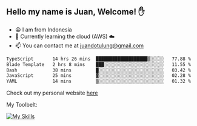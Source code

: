 ## Hello my name is Juan, Welcome! ✋

- 😀 I am from Indonesia
- 📖 Currently learning the cloud (AWS) ☁️
- 📫 You can contact me at juandotulung@gmail.com

<!--START_SECTION:waka-->

```txt
TypeScript       14 hrs 26 mins  ███████████████████▒░░░░░   77.88 %
Blade Template   2 hrs 8 mins    ███░░░░░░░░░░░░░░░░░░░░░░   11.55 %
Bash             38 mins         █░░░░░░░░░░░░░░░░░░░░░░░░   03.42 %
JavaScript       25 mins         ▓░░░░░░░░░░░░░░░░░░░░░░░░   02.28 %
YAML             14 mins         ▒░░░░░░░░░░░░░░░░░░░░░░░░   01.32 %
```

<!--END_SECTION:waka-->

Check out my personal website [here](https://juanchristian.com)

My Toolbelt:

[![My Skills](https://skillicons.dev/icons?i=go,js,ts,nodejs,express,react,nextjs,vue,tailwind,vite,html,css,python,php,aws,bash,linux,postgres,mysql,redis,kafka,docker,vercel,netlify,vscode,figma)](https://skillicons.dev)

